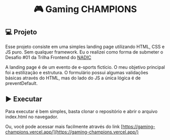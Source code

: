 <h1 align="center">🎮 Gaming CHAMPIONS</h1>

## 💻 Projeto

Esse projeto consiste em uma simples landing page utilizando HTML, CSS e JS puro. Sem qualquer framework. Eu o realizei como forma de submeter o Desafio #01 da Trilha Frontend do [NADIC](https://nadic.ifrn.edu.br/)

A landing page é de um evento de e-sports fictício. O meu objetivo principal foi a estilização e estrutura. O formulário possui algumas validações básicas através do HTML, mas do lado do JS a única lógica é de preventDefault.

## ▶️ Executar

Para executar é bem simples, basta clonar o repositório e abrir o arquivo index.html no navegador.

Ou, você pode acessar mais facilmente através do link [https://gaming-champions.vercel.app/](https://gaming-champions.vercel.app/)

